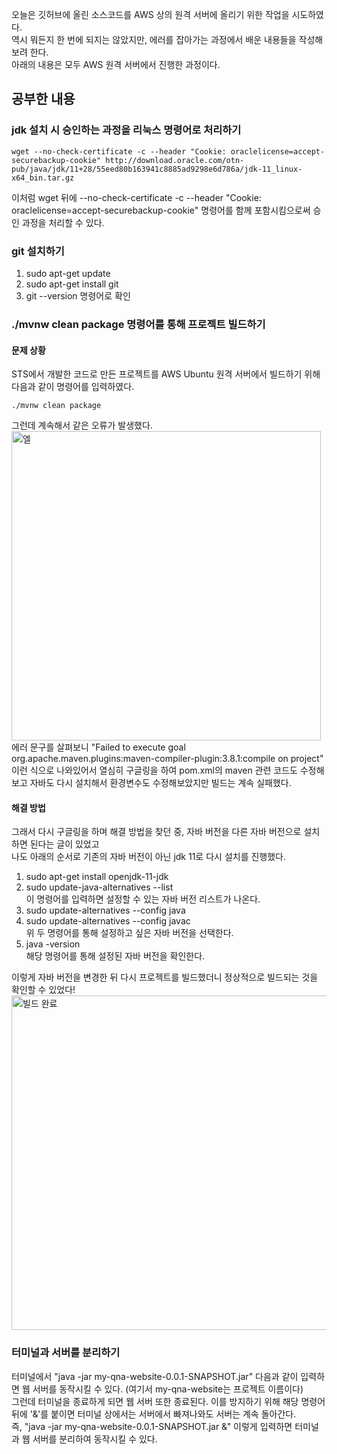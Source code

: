 오늘은 깃허브에 올린 소스코드를 AWS 상의 원격 서버에 올리기 위한 작업을 시도하였다.   
역시 뭐든지 한 번에 되지는 않았지만, 에러를 잡아가는 과정에서 배운 내용들을 작성해보려 한다.  
아래의 내용은 모두 AWS 원격 서버에서 진행한 과정이다.  

## 공부한 내용
### jdk 설치 시 승인하는 과정을 리눅스 명령어로 처리하기
```
wget --no-check-certificate -c --header "Cookie: oraclelicense=accept-securebackup-cookie" http://download.oracle.com/otn-pub/java/jdk/11+28/55eed80b163941c8885ad9298e6d786a/jdk-11_linux-x64_bin.tar.gz
```
이처럼 wget 뒤에 --no-check-certificate -c --header "Cookie: oraclelicense=accept-securebackup-cookie" 명령어를 함께 포함시킴으로써 승인 과정을 처리할 수 있다.  

### git 설치하기
1. sudo apt-get update
2. sudo apt-get install git
3. git --version 명령어로 확인

### ./mvnw clean package 명령어를 통해 프로젝트 빌드하기
#### 문제 상황
STS에서 개발한 코드로 만든 프로젝트를 AWS Ubuntu 원격 서버에서 빌드하기 위해 다음과 같이 명령어를 입력하였다.  
```
./mvnw clean package
```

그런데 계속해서 같은 오류가 발생했다.  
<img width="495" alt="엘" src="https://user-images.githubusercontent.com/53208493/101278166-00867f00-37fd-11eb-9aad-55a20d5cdf72.PNG">  
에러 문구를 살펴보니 "Failed to execute goal org.apache.maven.plugins:maven-compiler-plugin:3.8.1:compile on project"   
이런 식으로 나와있어서 열심히 구글링을 하여 pom.xml의 maven 관련 코드도 수정해보고 자바도 다시 설치해서 환경변수도 수정해보았지만 빌드는 계속 실패했다.  

#### 해결 방법
그래서 다시 구글링을 하며 해결 방법을 찾던 중, 자바 버전을 다른 자바 버전으로 설치하면 된다는 글이 있었고  
나도 아래의 순서로 기존의 자바 버전이 아닌 jdk 11로 다시 설치를 진행했다. 
1. sudo apt-get install openjdk-11-jdk
2. sudo update-java-alternatives --list  
이 명령어를 입력하면 설정할 수 있는 자바 버전 리스트가 나온다.
3. sudo update-alternatives --config java
4. sudo update-alternatives --config javac  
위 두 명령어를 통해 설정하고 싶은 자바 버전을 선택한다.
5. java -version  
해당 명령어를 통해 설정된 자바 버전을 확인한다.

이렇게 자바 버전을 변경한 뒤 다시 프로젝트를 빌드했더니 정상적으로 빌드되는 것을 확인할 수 있었다!  
<img width="535" alt="빌드 완료" src="https://user-images.githubusercontent.com/53208493/101278163-fcf2f800-37fc-11eb-96af-67ac79c10f87.PNG">  

### 터미널과 서버를 분리하기
터미널에서 "java -jar my-qna-website-0.0.1-SNAPSHOT.jar" 다음과 같이 입력하면 웹 서버를 동작시킬 수 있다. (여기서 my-qna-website는 프로젝트 이름이다)   
그런데 터미널을 종료하게 되면 웹 서버 또한 종료된다. 이를 방지하기 위해 해당 명령어 뒤에 '&'를 붙이면 터미널 상에서는 서버에서 빠져나와도 서버는 계속 돌아간다.  
즉, "java -jar my-qna-website-0.0.1-SNAPSHOT.jar &" 이렇게 입력하면 터미널과 웹 서버를 분리하여 동작시킬 수 있다.    
